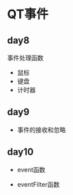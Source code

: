 # QT事件

## day8

事件处理函数

- 鼠标
- 键盘
- 计时器



## day9

- 事件的接收和忽略




## day10

- event函数

- eventFilter函数

